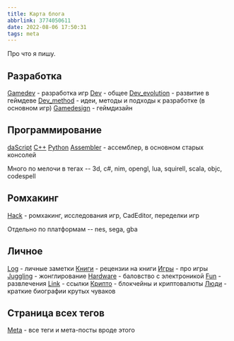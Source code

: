```yaml
---
title: Карта блога
abbrlink: 3774050611
date: 2022-08-06 17:50:31
tags: meta
---
```


Про что я пишу.

## Разработка

[Gamedev](https://spiiin.github.io/tags/gamedev/) - разработка игр
[Dev](https://spiiin.github.io/tags/dev/) - общее
[Dev_evolution](https://spiiin.github.io/tags/dev-evolution/) - развитие в геймдеве
[Dev_method](https://spiiin.github.io/tags/dev-method/) - идеи, методы и подходы к разработке (в основном игр)
[Gamedesign](https://spiiin.github.io/tags/gamedesign/) - геймдизайн

## Программирование
[daScript](https://spiiin.github.io/tags/dascript/)
[C++](https://spiiin.github.io/tags/cpp/) 
[Python](https://spiiin.github.io/tags/python/) 
[Assembler](https://spiiin.github.io/tags/asm/) - ассемблер, в основном старых консолей

Много по мелочи в тегах -- 3d, c#, nim, opengl, lua, squirell, scala, objc, codespell

## Ромхакинг
[Hack](https://spiiin.github.io/tags/hack) - ромхакинг, исследования игр, CadEditor, переделки игр

Отдельно по платформам -- nes, sega, gba

## Личное
[Log](https://spiiin.github.io/tags/log/) - личные заметки
[Книги](https://spiiin.github.io/tags/%D0%BA%D0%BD%D0%B8%D0%B3%D0%B8/) - рецензии на книги
[Игры](https://spiiin.github.io/tags/games/) - про игры
[Juggling](https://spiiin.github.io/tags/juggling/) - жонглирование
[Hardware](https://spiiin.github.io/tags/hardware/) - баловство с электроникой
[Fun](https://spiiin.github.io/tags/fun/) - развлечения
[Link](https://spiiin.github.io/tags/link/) - ссылки
[Крипто](https://spiiin.github.io/tags/%D0%BA%D1%80%D0%B8%D0%BF%D1%82%D0%BE/) - блокчейны и криптовалюты
[Люди](https://spiiin.github.io/tags/%D0%BB%D1%8E%D0%B4%D0%B8/) - краткие биографии крутых чуваков

## Страница всех тегов
[Meta](https://spiiin.github.io/tags/meta/) - все теги и мета-посты вроде этого



